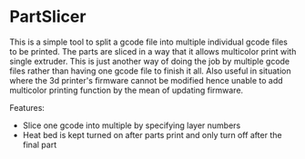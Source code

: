# PartSlicer

This is a simple tool to split a gcode file into multiple individual gcode files to be printed.
The parts are sliced in a way that it allows multicolor print with single extruder. 
This is just another way of doing the job by multiple gcode files rather than having one gcode file to finish it all.
Also useful in situation where the 3d printer's firmware cannot be modified hence unable to add multicolor printing function by the mean of updating firmware.

Features:
- Slice one gcode into multiple by specifying layer numbers
- Heat bed is kept turned on after parts print and only turn off after the final part
